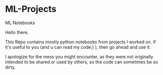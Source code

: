 # ML-Projects
ML Notebooks

Hello there.

This Repo contains mostly python notebooks from projects I worked on. if it's useful to you (and u can read my code;) ), then go ahead and use it.

I apologize for the mess you might encounter, as they were not originally intended to be shared or used by others, so the code can sometimes be so dirty.
